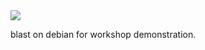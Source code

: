 <img src="https://img.shields.io/badge/ImageInfo-_1.962_GB/_47_Layers_-blue.svg?style=flat-square"/>

blast on debian for workshop demonstration.
